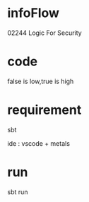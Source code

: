 # infoFlow
02244 Logic For Security

# code 

false is low,true is high

# requirement

sbt 

ide : vscode + metals

# run

sbt run

